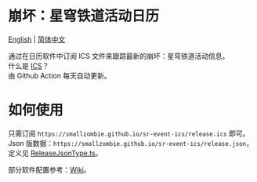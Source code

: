 # 崩坏：星穹铁道活动日历
[English](README.md) | [简体中文](README.zh-CN.md)

通过在日历软件中订阅 ICS 文件来跟踪最新的崩坏：星穹铁道活动信息。\
什么是 [ICS](https://en.wikipedia.org/wiki/ICalendar)？\
由 Github Action 每天自动更新。


# 如何使用
只需订阅 `https://smallzombie.github.io/sr-event-ics/release.ics` 即可。\
Json 版数据：`https://smallzombie.github.io/sr-event-ics/release.json`，定义见 [ReleaseJsonType.ts](src/type/ReleaseJsonType.ts)。

部分软件配置参考：[Wiki](https://github.com/SmallZombie/genshin-birthday-ics/wiki)。
